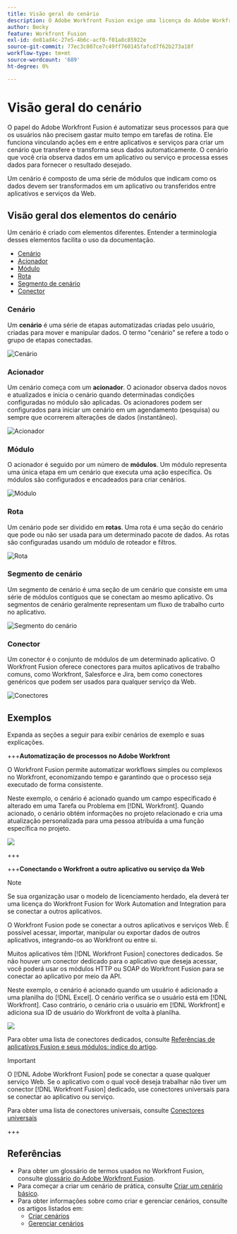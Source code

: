 ```yaml
---
title: Visão geral do cenário
description: O Adobe Workfront Fusion exige uma licença do Adobe Workfront Fusion, além de uma licença do Adobe Workfront.
author: Becky
feature: Workfront Fusion
exl-id: de81ad4c-27e5-4b6c-acf0-f01a8c85922e
source-git-commit: 77ec3c007ce7c49ff760145fafcd7f62b273a18f
workflow-type: tm+mt
source-wordcount: '689'
ht-degree: 0%

---
```


# Visão geral do cenário

O papel do Adobe Workfront Fusion é automatizar seus processos para que os usuários não precisem gastar muito tempo em tarefas de rotina. Ele funciona vinculando ações em e entre aplicativos e serviços para criar um cenário que transfere e transforma seus dados automaticamente. O cenário que você cria observa dados em um aplicativo ou serviço e processa esses dados para fornecer o resultado desejado.

Um cenário é composto de uma série de módulos que indicam como os dados devem ser transformados em um aplicativo ou transferidos entre aplicativos e serviços da Web.

## Visão geral dos elementos do cenário

Um cenário é criado com elementos diferentes. Entender a terminologia desses elementos facilita o uso da documentação.

* [Cenário](#scenario)
* [Acionador](#trigger)
* [Módulo](#module)
* [Rota](#route)
* [Segmento de cenário](#scenario-segment)
* [Conector](#connector)

### Cenário

Um **cenário** é uma série de etapas automatizadas criadas pelo usuário, criadas para mover e manipular dados. O termo &quot;cenário&quot; se refere a todo o grupo de etapas conectadas.

![Cenário](assets/entire-scenario-scenario.png)

### Acionador

Um cenário começa com um **acionador**. O acionador observa dados novos e atualizados e inicia o cenário quando determinadas condições configuradas no módulo são aplicadas. Os acionadores podem ser configurados para iniciar um cenário em um agendamento (pesquisa) ou sempre que ocorrerem alterações de dados (instantâneo).

![Acionador](assets/scenario-trigger.png)

### Módulo

O acionador é seguido por um número de **módulos**. Um módulo representa uma única etapa em um cenário que executa uma ação específica. Os módulos são configurados e encadeados para criar cenários.

![Módulo](assets/scenario-module.png)

### Rota

Um cenário pode ser dividido em **rotas**. Uma rota é uma seção do cenário que pode ou não ser usada para um determinado pacote de dados. As rotas são configuradas usando um módulo de roteador e filtros.

![Rota](assets/scenario-route.png)

### Segmento de cenário

Um segmento de cenário é uma seção de um cenário que consiste em uma série de módulos contíguos que se conectam ao mesmo aplicativo. Os segmentos de cenário geralmente representam um fluxo de trabalho curto no aplicativo.

![Segmento do cenário](assets/scenario-segment.png)

### Conector

Um conector é o conjunto de módulos de um determinado aplicativo. O Workfront Fusion oferece conectores para muitos aplicativos de trabalho comuns, como Workfront, Salesforce e Jira, bem como conectores genéricos que podem ser usados para qualquer serviço da Web.

![Conectores](assets/scenario-connectors.png)

## Exemplos

Expanda as seções a seguir para exibir cenários de exemplo e suas explicações.

+++**Automatização de processos no Adobe Workfront**

O Workfront Fusion permite automatizar workflows simples ou complexos no Workfront, economizando tempo e garantindo que o processo seja executado de forma consistente.

Neste exemplo, o cenário é acionado quando um campo especificado é alterado em uma Tarefa ou Problema em [!DNL Workfront]. Quando acionado, o cenário obtém informações no projeto relacionado e cria uma atualização personalizada para uma pessoa atribuída a uma função específica no projeto.

![](assets/fusion-template-example.png)

+++

+++**Conectando o Workfront a outro aplicativo ou serviço da Web**

>[!NOTE]
>
>Se sua organização usar o modelo de licenciamento herdado, ela deverá ter uma licença do Workfront Fusion for Work Automation and Integration para se conectar a outros aplicativos.

O Workfront Fusion pode se conectar a outros aplicativos e serviços Web. É possível acessar, importar, manipular ou exportar dados de outros aplicativos, integrando-os ao Workfront ou entre si.

Muitos aplicativos têm [!DNL Workfront Fusion] conectores dedicados. Se não houver um conector dedicado para o aplicativo que deseja acessar, você poderá usar os módulos HTTP ou SOAP do Workfront Fusion para se conectar ao aplicativo por meio da API.

Neste exemplo, o cenário é acionado quando um usuário é adicionado a uma planilha do [!DNL Excel]. O cenário verifica se o usuário está em [!DNL Workfront]. Caso contrário, o cenário cria o usuário em [!DNL Workfront] e adiciona sua ID de usuário do Workfront de volta à planilha.

![](assets/fusion-integration-example.png)

Para obter uma lista de conectores dedicados, consulte [Referências de aplicativos Fusion e seus módulos: índice do artigo](/help/workfront-fusion/references/apps-and-modules/apps-and-modules-toc.md).


>[!IMPORTANT]
>
>O [!DNL Adobe Workfront Fusion] pode se conectar a quase qualquer serviço Web. Se o aplicativo com o qual você deseja trabalhar não tiver um conector [!DNL Workfront Fusion] dedicado, use conectores universais para se conectar ao aplicativo ou serviço.
>
>Para obter uma lista de conectores universais, consulte [Conectores universais](/help/workfront-fusion/references/apps-and-modules/apps-and-modules-toc.md#universal-connectors)

+++

## Referências

* Para obter um glossário de termos usados no Workfront Fusion, consulte [glossário do Adobe Workfront Fusion](/help/workfront-fusion/get-started-with-fusion/understand-fusion/fusion-glossary.md).
* Para começar a criar um cenário de prática, consulte [Criar um cenário básico](/help/workfront-fusion/build-practice-scenarios/create-basic-scenario.md).
* Para obter informações sobre como criar e gerenciar cenários, consulte os artigos listados em:
   * [Criar cenários](/help/workfront-fusion/create-scenarios/create-scenarios-toc.md)
   * [Gerenciar cenários](/help/workfront-fusion/manage-scenarios/manage-scenarios-toc.md)
